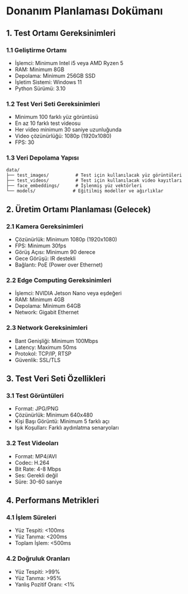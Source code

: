 # Donanım Planlaması Dokümanı

## 1. Test Ortamı Gereksinimleri

### 1.1 Geliştirme Ortamı
- İşlemci: Minimum Intel i5 veya AMD Ryzen 5
- RAM: Minimum 8GB
- Depolama: Minimum 256GB SSD
- İşletim Sistemi: Windows 11
- Python Sürümü: 3.10

### 1.2 Test Veri Seti Gereksinimleri
- Minimum 100 farklı yüz görüntüsü
- En az 10 farklı test videosu
- Her video minimum 30 saniye uzunluğunda
- Video çözünürlüğü: 1080p (1920x1080)
- FPS: 30

### 1.3 Veri Depolama Yapısı
```
data/
├── test_images/          # Test için kullanılacak yüz görüntüleri
├── test_videos/          # Test için kullanılacak video kayıtları
├── face_embeddings/      # İşlenmiş yüz vektörleri
└── models/              # Eğitilmiş modeller ve ağırlıklar
```

## 2. Üretim Ortamı Planlaması (Gelecek)

### 2.1 Kamera Gereksinimleri
- Çözünürlük: Minimum 1080p (1920x1080)
- FPS: Minimum 30fps
- Görüş Açısı: Minimum 90 derece
- Gece Görüşü: IR destekli
- Bağlantı: PoE (Power over Ethernet)

### 2.2 Edge Computing Gereksinimleri
- İşlemci: NVIDIA Jetson Nano veya eşdeğeri
- RAM: Minimum 4GB
- Depolama: Minimum 64GB
- Network: Gigabit Ethernet

### 2.3 Network Gereksinimleri
- Bant Genişliği: Minimum 100Mbps
- Latency: Maximum 50ms
- Protokol: TCP/IP, RTSP
- Güvenlik: SSL/TLS

## 3. Test Veri Seti Özellikleri

### 3.1 Test Görüntüleri
- Format: JPG/PNG
- Çözünürlük: Minimum 640x480
- Kişi Başı Görüntü: Minimum 5 farklı açı
- Işık Koşulları: Farklı aydınlatma senaryoları

### 3.2 Test Videoları
- Format: MP4/AVI
- Codec: H.264
- Bit Rate: 4-8 Mbps
- Ses: Gerekli değil
- Süre: 30-60 saniye

## 4. Performans Metrikleri

### 4.1 İşlem Süreleri
- Yüz Tespiti: <100ms
- Yüz Tanıma: <200ms
- Toplam İşlem: <500ms

### 4.2 Doğruluk Oranları
- Yüz Tespiti: >99%
- Yüz Tanıma: >95%
- Yanlış Pozitif Oranı: <1% 